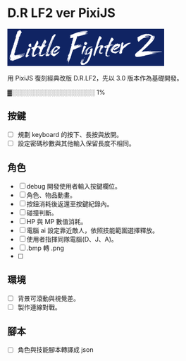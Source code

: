 # D.R LF2 ver PixiJS

![](/public/logo.png)

用 PixiJS 復刻經典改版 D.R.LF2，先以 3.0 版本作為基礎開發。

▓░░░░░░░░░░░░░░░░░░░ 1%

## 按鍵
- [ ] 規劃 keyboard 的按下、長按與放開。
- [ ] 設定密碼秒數與其他輸入保留長度不相同。
 
## 角色
- [ ] debug 開發使用者輸入按鍵欄位。
- [ ] 角色、物品動畫。
- [ ] 按鈕消耗後返還至按鍵紀錄內。
- [ ] 碰撞判斷。
- [ ] HP 與 MP 數值消耗。
- [ ] 電腦 ai 設定靠近敵人，依照技能範圍選擇釋放。
- [ ] 使用者指揮同隊電腦(D、J、A)。
- [ ] .bmp 轉 .png
- [ ] 

## 環境
- [ ] 背景可滾動與視覺差。
- [ ] 製作連線對戰。

## 腳本
- [ ] 角色與技能腳本轉譯成 json

